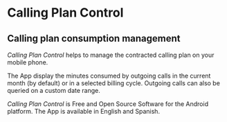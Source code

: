 # Calling Plan Control
## Calling plan consumption management

*Calling Plan Control* helps to manage the contracted calling plan on your mobile phone.

The App display the minutes consumed by outgoing calls in the current month (by default) or in a selected billing cycle. Outgoing calls can also be queried on a custom date range.

*Calling Plan Control* is Free and Open Source Software for the Android platform. The App is available in English and Spanish.

